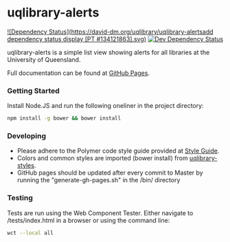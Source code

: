 # uqlibrary-alerts

[![Dependency Status](https://david-dm.org/uqlibrary/uqlibrary-alertsadd dependency status display [PT #134121863].svg)](https://david-dm.org/uqlibrary/uqlibrary-alerts)
[![Dev Dependency Status](https://david-dm.org/uqlibrary/uqlibrary-alerts/dev-status.svg)](https://david-dm.org/uqlibrary/uqlibrary-alerts?type=dev)

uqlibrary-alerts is a simple list view showing alerts for all libraries at the University of Queensland. 

Full documentation can be found at [GitHub Pages](http://uqlibrary.github.io/uqlibrary-alerts).

### Getting Started
Install Node.JS and run the following oneliner in the project directory:
```sh
npm install -g bower && bower install
```

### Developing
- Please adhere to the Polymer code style guide provided at [Style Guide](http://polymerelements.github.io/style-guide/). 
- Colors and common styles are imported (bower install) from [uqlibrary-styles](http://github.com/uqlibrary/uqlibrary-styles).
- GitHub pages should be updated after every commit to Master by running the "generate-gh-pages.sh" in the /bin/ directory

### Testing
Tests are run using the Web Component Tester. Either navigate to /tests/index.html in a browser or using the command line:
```sh
wct --local all
```
